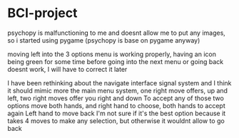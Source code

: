 # BCI-project

psychopy is malfunctioning to me and doesnt allow me to put any images, so i started using pygame (psychopy is base on pygame anyway)

moving left into the 3 options menu is working properly, having an icon being green for some time before going into the next menu or going back doesnt work, I will have to correct it later


I have been rethinking about the navigate interface signal system and I think it should mimic more the main menu system, one right move offers, up and left, two right moves offer you right and down
To accept any of those two options move both hands, and right hand to choose, both hands to accept again
Left hand to move back
I'm not sure if it's the best option because it takes 4 moves to make any selection, but otherwise it wouldnt allow to go back
